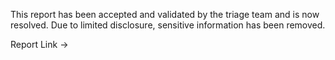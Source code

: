 This report has been accepted and validated by the triage team and is now resolved. Due to limited disclosure, sensitive information has been removed.

Report Link -> 
